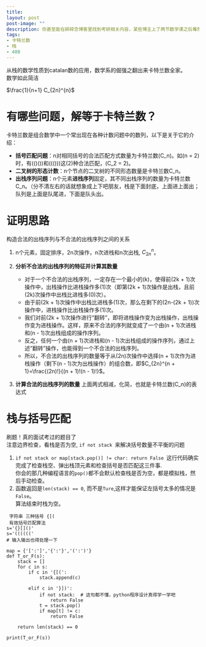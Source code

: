 ```yaml
---
title: 
layout: post
post-image: ""
description: 你甚至能在碎碎念博客里找到考研相关内容，某些博主上了两节数学课之后蓦然发现自己是数学系的学生
tags:
- 卡特兰数
- 栈
- 408
---
```


从栈的数学性质到catalan数的应用，数学系的倔强之翻出来卡特兰数全家。  
数学如此简洁 

$\frac{1}{n+1} C_{2n}^{n}$


# 有哪些问题，解等于卡特兰数？

卡特兰数是组合数学中一个常出现在各种计数问题中的数列，以下是关于它的介绍：


- **括号匹配问题**：n对相同括号的合法匹配方式数量为卡特兰数\(C_n\)。如\(n = 2\)时，有\(()()\)和\((())\)这\(2\)种合法匹配，\(C_2 = 2\)。
- **二叉树的形态计数**：n个节点的二叉树的不同形态数量是卡特兰数C_n。
- **出栈序列问题**：n个元素**进栈序列**固定，其不同出栈序列的数量为卡特兰数C_n。（分不清左右的话就想象成上下吧朋友，栈是下面封底，上面进上面出；队列是上面是队尾进，下面是队头出。

# 证明思路
构造合法的出栈序列与不合法的出栈序列之间的关系
1. n个元素，固定排序，2n次操作，n次进栈和n次出栈, $C_{2n}^{n}$。


2. **分析不合法的出栈序列的特征并计算其数量**
   - 对于一个不合法的出栈序列，一定存在一个最小的\(k\)，使得前\(2k + 1\)次操作中，出栈操作比进栈操作多\(1\)次（即第\(2k + 1\)次操作是出栈，且前\(2k\)次操作中出栈比进栈多\(0\)次）。
   - 由于前\(2k + 1\)次操作中出栈比进栈多\(1\)次，那么在剩下的\(2n-(2k + 1)\)次操作中，进栈操作比出栈操作多\(1\)次。
   - 我们对前\(2k + 1\)次操作进行“翻转”，即将进栈操作变为出栈操作，出栈操作变为进栈操作。这样，原来不合法的序列就变成了一个由\(n + 1\)次进栈和\(n - 1\)次出栈组成的操作序列。
   - 反之，任何一个由\(n + 1\)次进栈和\(n - 1\)次出栈组成的操作序列，通过上述“翻转”操作，也能得到一个不合法的出栈序列。
   - 所以，不合法的出栈序列的数量等于从\(2n\)次操作中选择\(n + 1\)次作为进栈操作（剩下\(n - 1\)次为出栈操作）的组合数，即$C_{2n}^{n + 1}=\frac{(2n)!}{(n + 1)!(n - 1)!}$。

3. **计算合法的出栈序列的数量**
   上面两式相减，化简，也就是卡特兰数\(C_n\)的表达式


# 栈与括号匹配
刷题！真的面试考过的题目了  
注意边界检查，看栈是否为空, ```if not stack ```来解决括号数量不平衡的问题
1. ```if not stack or map[stack.pop()] != char: return False ```这行代码确实完成了检查栈空、弹出栈顶元素和检查括号是否匹配这三件事.   
你会的那几种编程语言的```pop()```都不会默认检查栈是否为空，都是模拟栈，然后手动检查。
2. 函数返回是```len(stack) == 0```, 而不是```Ture```,这样才能保证左括号太多的情况是```False```。  
算法结束时栈为空。
```
 字符串 三种括号 {[(
 有效括号匹配算法
s='{}[]()'
s='(((((('
# 输入输出也得处理一下

map = {'[':']','{':'}','(':')'}
def T_or_F(s):
    stack = []
    for c in s:
        if c in '{[(':
            stack.append(c)

        elif c in '}])':
            if not stack:  # 这句都不懂，python程序设计真得学一学吧
                return False
            t = stack.pop()
            if map[t] != c:
                return False

    return len(stack) == 0

print(T_or_F(s))
```
